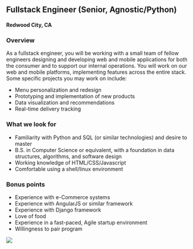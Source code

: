 ## Fullstack Engineer (Senior, Agnostic/Python)
#### Redwood City, CA

### Overview
As a fullstack engineer, you will be working with a small team of fellow engineers designing and developing web and mobile applications for both the consumer and to support our internal operations. You will work on our web and mobile platforms, implementing features across the entire stack. Some specific projects you may work on include:
+	Menu personalization and redesign
+	Prototyping and implementation of new products
+	Data visualization and recommendations
+	Real-time delivery tracking

### What we look for
+	Familiarity with Python and SQL (or similar technologies) and desire to master
+	B.S. in Computer Science or equivalent, with a foundation in data structures, algorithms, and software design
+	Working knowledge of HTML/CSS/Javascript
+	Comfortable using a shell/linux environment

### Bonus points
+	Experience with e-Commerce systems
+	Experience with AngularJS or similar framework
+	Experience with Django framework
+	Love of food
+	Experience in a fast-paced, Agile startup environment
+	Willingness to pair program


[<img src='https://dabuttonfactory.com/button.png?t=Learn+More&f=Calibri-Bold&ts=24&tc=fff&hp=20&vp=8&c=5&bgt=unicolored&bgc=29aafe'>](https://letsrockit.co/job/rufuiensdwi-fullstack-engineer-senior-agnostic-python)
